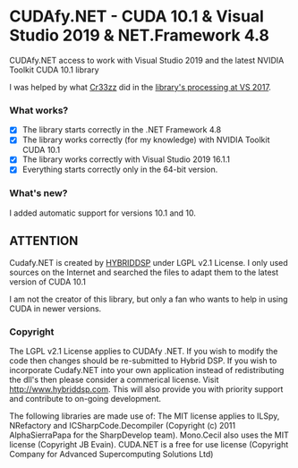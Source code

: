 # CUDAfy.NET - CUDA 10.1 & Visual Studio 2019 & NET.Framework 4.8
CUDAfy.NET access to work with Visual Studio 2019 and the latest NVIDIA Toolkit CUDA 10.1 library

I was helped by what [Cr33zz](https://github.com/Cr33zz) did in the [library's processing at VS 2017](https://github.com/Cr33zz/CUDAfy.NET).

### What works?
- [x] The library starts correctly in the .NET Framework 4.8
- [x] The library works correctly (for my knowledge) with NVIDIA Toolkit CUDA 10.1
- [x] The library works correctly with Visual Studio 2019 16.1.1
- [x] Everything starts correctly only in the 64-bit version.

### What's new?
I added automatic support for versions 10.1 and 10.

## ATTENTION
Cudafy.NET is created by [HYBRIDDSP](http://hybriddsp.com/products/cudafynet/) under LGPL v2.1 License.
I only used sources on the Internet and searched the files to adapt them to the latest version of CUDA 10.1

I am not the creator of this library, but only a fan who wants to help in using CUDA in newer versions.

### Copyright
The LGPL v2.1 License applies to CUDAfy .NET. If you wish to modify the code then changes should be re-submitted to Hybrid DSP. If you wish to incorporate Cudafy.NET into your own application instead of redistributing the dll's then please consider a commerical license. Visit http://www.hybriddsp.com. This will also provide you with priority support and contribute to on-going development.

The following libraries are made use of:
The MIT license applies to ILSpy, NRefactory and ICSharpCode.Decompiler (Copyright (c) 2011 AlphaSierraPapa for the SharpDevelop team).
Mono.Cecil also uses the MIT license (Copyright JB Evain).
CUDA.NET is a free for use license (Copyright Company for Advanced Supercomputing Solutions Ltd)
